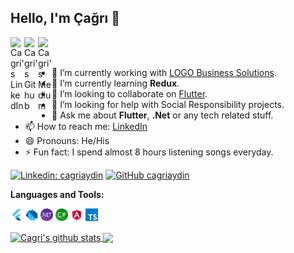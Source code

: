 ## Hello, I'm Çağrı 👋

<a href="https://linkedin.com/in/cagriaydin">
  <img align="left" alt="Cagri's LinkedIn" width="22px" src="https://cdn.jsdelivr.net/npm/simple-icons@v3/icons/linkedin.svg" />
</a>
<a href="https://github.com/cagriaydin">
  <img align="left" alt="Cagri's Github" width="22px" src="https://cdn.jsdelivr.net/npm/simple-icons@v3/icons/github.svg" />
</a>
<a href="https://medium.com/@cagriaydin/">
  <img align="left" alt="Cagri's Medium" width="22px" src="https://cdn.jsdelivr.net/npm/simple-icons@v3/icons/medium.svg" />
</a>

<br/>
<br/>



- 🔭 I’m currently working with [LOGO Business Solutions](https://logo.com.tr/en).
- 🌱 I’m currently learning **Redux**.
- 👯 I’m looking to collaborate on [Flutter](https://github.com/flutter/flutter).
- 🤔 I’m looking for help with Social Responsibility projects.
- 💬 Ask me about **Flutter**, **.Net**</b> or any tech related stuff.
- 📫 How to reach me: [LinkedIn](https://linkedin.com/in/cagriaydin)
- 😄 Pronouns: He/His
- ⚡ Fun fact: I spend almost 8 hours listening songs everyday.

[![Linkedin: cagriaydin](https://img.shields.io/badge/-cagriaydin-blue?style=flat-square&logo=Linkedin&logoColor=white&link=https://www.linkedin.com/in/cagriaydin/)](https://www.linkedin.com/in/cagriaydin/)
[![GitHub cagriaydin](https://img.shields.io/github/followers/cagriaydin?label=follow&style=social)](https://github.com/cagriaydin)


**Languages and Tools:**  

<code><img height="20" src="https://raw.githubusercontent.com/github/explore/80688e429a7d4ef2fca1e82350fe8e3517d3494d/topics/flutter/flutter.png"></code>
<code><img height="20" src="https://raw.githubusercontent.com/github/explore/80688e429a7d4ef2fca1e82350fe8e3517d3494d/topics/dart/dart.png"></code>
<code><img height="20" src="https://raw.githubusercontent.com/github/explore/80688e429a7d4ef2fca1e82350fe8e3517d3494d/topics/dotnet/dotnet.png"></code>
<code><img height="20" src="https://raw.githubusercontent.com/github/explore/80688e429a7d4ef2fca1e82350fe8e3517d3494d/topics/csharp/csharp.png"></code>
<code><img height="20" src="https://raw.githubusercontent.com/github/explore/80688e429a7d4ef2fca1e82350fe8e3517d3494d/topics/angular/angular.png"></code>
<code><img height="20" src="https://raw.githubusercontent.com/github/explore/80688e429a7d4ef2fca1e82350fe8e3517d3494d/topics/typescript/typescript.png"></code>    

<a href="https://github.com/cagriaydin">
 <img align="center" src="https://github-readme-stats.vercel.app/api?username=cagriaydin&show_icons=true&theme=dark&line_height=25" alt="Cagri's github stats"/>
</a>
<a href="https://github.com/cagriaydin">
  <img align="center" src="https://github-readme-stats.vercel.app/api/top-langs/?username=cagriaydin&theme=dark&layout=compact" />
</a>
